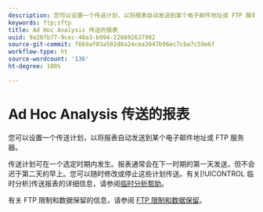 ```yaml
---
description: 您可以设置一个传送计划，以将报表自动发送到某个电子邮件地址或 FTP 服务器。
keywords: ftp;sftp
title: Ad Hoc Analysis 传送的报表
uuid: 9a26fb77-9cec-40a3-b994-226692637902
source-git-commit: f669af03a502d8a24cea3047b96ec7cba7c59e6f
workflow-type: ht
source-wordcount: '136'
ht-degree: 100%

---
```



# Ad Hoc Analysis 传送的报表

您可以设置一个传送计划，以将报表自动发送到某个电子邮件地址或 FTP 服务器。

传送计划可在一个选定时期内发生。报表通常会在下一时期的第一天发送，但不会迟于第二天的早上。您可以随时修改或停止这些计划传送。有关[!UICONTROL 临时分析]传送报表的详细信息，请参阅[临时分析帮助](https://experienceleague.adobe.com/docs/analytics/analyze/ad-hoc-analysis/adhoc-home.html?lang=zh-Hans#Discover_Help)。

有关 FTP 限制和数据保留的信息，请参阅 [FTP 限制和数据保留](/help/export/ftp-and-sftp/ftp-limits.md)。
